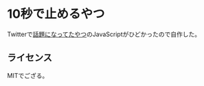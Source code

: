 # 10秒で止めるやつ

Twitterで[話題になってたやつ](http://shindan.matchalarm.com/ma_ten_sec/testing)のJavaScriptがひどかったので自作した。

## ライセンス

MITでござる。